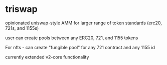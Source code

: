 # triswap
opinionated uniswap-style AMM for larger range of token standards (erc20, 721s, and 1155s)

user can create pools between any ERC20, 721, and 1155 tokens

For nfts - can create "fungible pool" for any 721 contract and any 1155 id

currently extended v2-core functionality
